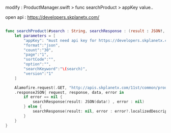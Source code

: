 
modify : ProductManager.swift > func searchProduct > appKey value..

open api : https://developers.skplanetx.com/ 

```swift

func searchProduct(#search : String, searchResponse : (result : JSON!, error : String!) -> Void) {
    let parameters = [
        "appKey": "must need api key for https://developers.skplanetx.com",
        "format":"json",
        "count":"30",
        "page":"1",
        "sortCode":"",
        "option":"",
        "searchKeyword":"\(search)",
        "version":"1"
    ]

    Alamofire.request(.GET, "http://apis.skplanetx.com/11st/common/products",parameters: parameters)
    .responseJSON{ request, response, data, error in
        if error == nil {
            searchResponse(result: JSON(data!) , error : nil)
        } else {
            searchResponse(result: nil, error : error?.localizedDescription)
        }
    }
}

```